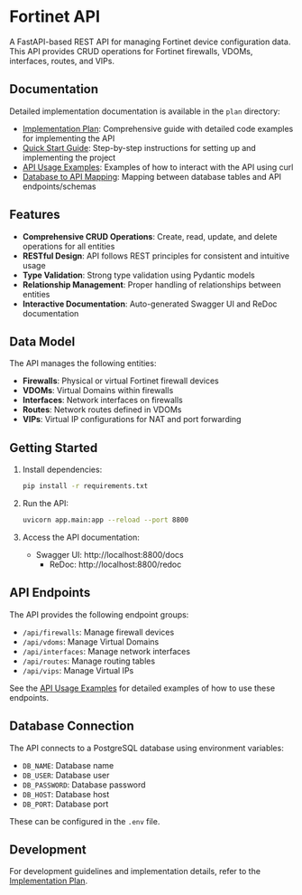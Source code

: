 # Fortinet API

A FastAPI-based REST API for managing Fortinet device configuration data. This API provides CRUD operations for Fortinet firewalls, VDOMs, interfaces, routes, and VIPs.

## Documentation

Detailed implementation documentation is available in the `plan` directory:

- [Implementation Plan](plan/implementation_plan.md): Comprehensive guide with detailed code examples for implementing the API
- [Quick Start Guide](plan/quick_start_guide.md): Step-by-step instructions for setting up and implementing the project
- [API Usage Examples](plan/api_usage_examples.md): Examples of how to interact with the API using curl
- [Database to API Mapping](plan/database_to_api_mapping.md): Mapping between database tables and API endpoints/schemas

## Features

- **Comprehensive CRUD Operations**: Create, read, update, and delete operations for all entities
- **RESTful Design**: API follows REST principles for consistent and intuitive usage
- **Type Validation**: Strong type validation using Pydantic models
- **Relationship Management**: Proper handling of relationships between entities
- **Interactive Documentation**: Auto-generated Swagger UI and ReDoc documentation

## Data Model

The API manages the following entities:

- **Firewalls**: Physical or virtual Fortinet firewall devices
- **VDOMs**: Virtual Domains within firewalls
- **Interfaces**: Network interfaces on firewalls
- **Routes**: Network routes defined in VDOMs
- **VIPs**: Virtual IP configurations for NAT and port forwarding

## Getting Started

1. Install dependencies:
   ```bash
   pip install -r requirements.txt
   ```

2. Run the API:
   ```bash
   uvicorn app.main:app --reload --port 8800
   ```

3. Access the API documentation:
   - Swagger UI: http://localhost:8800/docs
      - ReDoc: http://localhost:8800/redoc

## API Endpoints

The API provides the following endpoint groups:

- `/api/firewalls`: Manage firewall devices
- `/api/vdoms`: Manage Virtual Domains
- `/api/interfaces`: Manage network interfaces
- `/api/routes`: Manage routing tables
- `/api/vips`: Manage Virtual IPs

See the [API Usage Examples](plan/api_usage_examples.md) for detailed examples of how to use these endpoints.

## Database Connection

The API connects to a PostgreSQL database using environment variables:

- `DB_NAME`: Database name
- `DB_USER`: Database user
- `DB_PASSWORD`: Database password
- `DB_HOST`: Database host
- `DB_PORT`: Database port

These can be configured in the `.env` file.

## Development

For development guidelines and implementation details, refer to the [Implementation Plan](plan/implementation_plan.md).